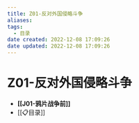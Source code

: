 ```yaml
---
title: Z01-反对外国侵略斗争
aliases:
tags:
  - 目录
date created: 2022-12-08 17:09:26
date updated: 2022-12-08 17:09:26
---
```


# Z01-反对外国侵略斗争

- **[[J01-鸦片战争前]]**
- [[📋目录]]
